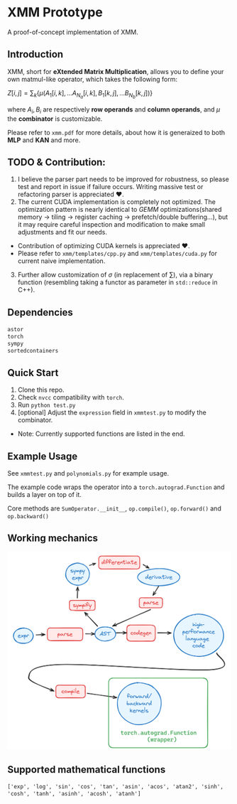 # XMM Prototype

A proof-of-concept implementation of XMM.

## Introduction

XMM, short for **eXtended Matrix Multiplication**, allows you to define your own matmul-like operator, which takes the following form: 

$Z[i,j]=\sum_k\{\mu(A_1[i,k],\dots A_{N_a}[i,k],B_1[k,j],\dots B_{N_b}[k,j])\}$

where $A_i, B_i$ are respectively **row operands** and **column operands**, and $\mu$ the **combinator** is customizable. 

Please refer to `xmm.pdf` for more details, about how it is generaized to both **MLP** and **KAN** and more.


## TODO & Contribution:
1. I believe the parser part needs to be improved for robustness, so please test and report in issue if failure occurs. Writing massive test or refactoring parser is appreciated :heart:.
2. The current CUDA implementation is completely not optimized. The optimization pattern is nearly identical to *GEMM* optimizations(shared memory -> tiling -> register caching -> prefetch/double buffering...), but it may require careful inspection and modification to make small adjustments and fit our needs. 
- Contribution of optimizing CUDA kernels is appreciated :heart:. 
- Please refer to `xmm/templates/cpp.py` and `xmm/templates/cuda.py` for current naive implementation.
3. Further allow customization of $\sigma$ (in replacement of $\sum$), via a binary function (resembling taking a functor as parameter in `std::reduce` in C++).



## Dependencies

```text
astor
torch
sympy
sortedcontainers
```


## Quick Start

1. Clone this repo.
2. Check `nvcc` compatibility with `torch`.
3. Run `python test.py`
4. [optional] Adjust the `expression` field in `xmmtest.py` to modify the combinator.
- Note: Currently supported functions are listed in the end.


## Example Usage 

See `xmmtest.py` and `polynomials.py` for example usage. 

The example code wraps the operator into a `torch.autograd.Function` and builds a layer on top of it.

Core methods are `SumOperator.__init__`, `op.compile()`, `op.forward()` and `op.backward()`


## Working mechanics
![mechanics](mechanics.png)


## Supported mathematical functions

```text
['exp', 'log', 'sin', 'cos', 'tan', 'asin', 'acos', 'atan2', 'sinh', 'cosh', 'tanh', 'asinh', 'acosh', 'atanh']
```

